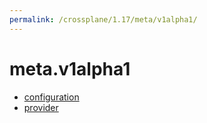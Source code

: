 ```yaml
---
permalink: /crossplane/1.17/meta/v1alpha1/
---
```


# meta.v1alpha1



* [configuration](configuration.md)
* [provider](provider.md)